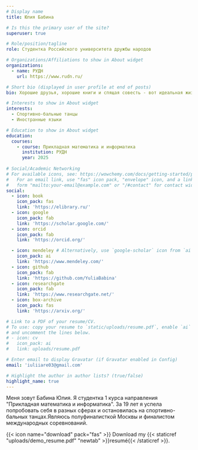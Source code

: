 ```yaml
---
# Display name
title: Юлия Бабина

# Is this the primary user of the site?
superuser: true

# Role/position/tagline
role: Студентка Российского университета дружбы народов

# Organizations/Affiliations to show in About widget
organizations:
  - name: РУДН
    url: https://www.rudn.ru/

# Short bio (displayed in user profile at end of posts)
bio: Хорошие друзья, хорошие книги и спящая совесть - вот идеальная жизнь.

# Interests to show in About widget
interests:
  - Спортивно-бальные танцы
  - Иностранные языки

# Education to show in About widget
education:
  courses:
    - course: Прикладная математика и информатика
      institution: РУДН
      year: 2025
    
# Social/Academic Networking
# For available icons, see: https://wowchemy.com/docs/getting-started/page-builder/#icons
#   For an email link, use "fas" icon pack, "envelope" icon, and a link in the
#   form "mailto:your-email@example.com" or "/#contact" for contact widget.
social:
  - icon: book
    icon_pack: fas
    link: 'https://elibrary.ru/'
  - icon: google 
    icon_pack: fab
    link: 'https://scholar.google.com/'
  - icon: orcid 
    icon_pack: fab
    link: 'https://orcid.org/'

  - icon: mendeley # Alternatively, use `google-scholar` icon from `ai` icon pack
    icon_pack: ai
    link: 'https://www.mendeley.com/'
  - icon: github
    icon_pack: fab
    link: 'https://github.com/YuliaBabina'
  - icon: researchgate
    icon_pack: fab
    link: 'https://www.researchgate.net/'
  - icon: box-archive
    icon_pack: fas
    link: 'https://arxiv.org/'

# Link to a PDF of your resume/CV.
# To use: copy your resume to `static/uploads/resume.pdf`, enable `ai` icons in `params.toml`,
# and uncomment the lines below.
# - icon: cv
#   icon_pack: ai
#   link: uploads/resume.pdf

# Enter email to display Gravatar (if Gravatar enabled in Config)
email: 'iuliiare03@gmail.com'

# Highlight the author in author lists? (true/false)
highlight_name: true
---
```


Меня зовут Бабина Юлия. Я студентка 1 курса направления "Прикладная математика и информатика". 
За 19 лет я успела попробовать себя в разных сферах и остановилась на спортивно-бальных танцах.Являюсь полуфиналисткой Москвы и финалистом международных соревнований.

{{< icon name="download" pack="fas" >}} Download my {{< staticref "uploads/demo_resume.pdf" "newtab" >}}resumé{{< /staticref >}}.
